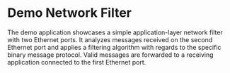 # Demo Network Filter

The demo application showcases a simple application-layer network filter with
two Ethernet ports. It analyzes messages received on the second Ethernet port
and applies a filtering algorithm with regards to the specific binary message
protocol. Valid messages are forwarded to a receiving application connected to
the first Ethernet port.
